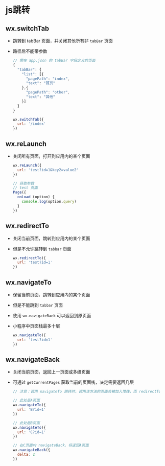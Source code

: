 # js跳转

## wx.switchTab

+ 跳转到 tabBar 页面，并关闭其他所有非 `tabBar` 页面

+ 路径后不能带参数

  ```js
  // 需在 app.json 的 tabBar 字段定义的页面
  {
    "tabBar": {
      "list": [{
        "pagePath": "index",
        "text": "首页"
      },{
        "pagePath": "other",
        "text": "其他"
      }]
    }
  }
  ```

  ```js
  wx.switchTab({
    url: '/index'
  })
  ```

## wx.reLaunch

+ 关闭所有页面，打开到应用内的某个页面

  ```js
  wx.reLaunch({
    url: 'test?id=1&key2=value2'
  })
  ```

  ```js
  // 获取参数
  // test 页面
  Page({
    onLoad (option) {
      console.log(option.query)
    }
  })
  ```

## wx.redirectTo

+ 关闭当前页面，跳转到应用内的某个页面

+ 但是不允许跳转到 `tabbar` 页面

  ```js
  wx.redirectTo({
    url: 'test?id=1'
  })
  ```

## wx.navigateTo

+ 保留当前页面，跳转到应用内的某个页面

+ 但是不能跳到 `tabbar` 页面

+ 使用 `wx.navigateBack` 可以返回到原页面

+ 小程序中页面栈最多十层

  ```js
  wx.navigateTo({
    url: 'test?id=1'
  })
  ```

## wx.navigateBack

+ 关闭当前页面，返回上一页面或多级页面

+ 可通过 `getCurrentPages` 获取当前的页面栈，决定需要返回几层

  ```js
  // 注意：调用 navigateTo 跳转时，调用该方法的页面会被加入堆栈，而 redirectTo 方法则不会。见下方示例代码

  // 此处是A页面
  wx.navigateTo({
    url: 'B?id=1'
  })

  // 此处是B页面
  wx.navigateTo({
    url: 'C?id=1'
  })

  // 在C页面内 navigateBack，将返回A页面
  wx.navigateBack({
    delta: 2
  })
  ```
